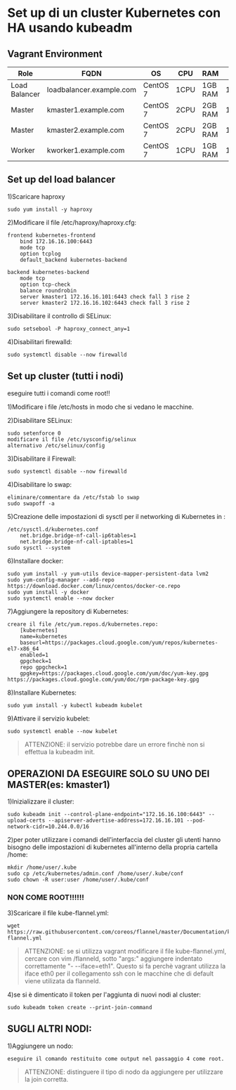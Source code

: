 # Set up di un cluster Kubernetes con HA usando kubeadm
## Vagrant Environment
|Role|FQDN|OS|CPU|RAM|IP|
|----|----|----|----|----|----|
|Load Balancer|loadbalancer.example.com|CentOS 7|1CPU|1GB RAM|172.16.16.100| 
|Master|kmaster1.example.com|CentOS 7|2CPU|2GB RAM|172.16.16.101|
|Master|kmaster2.example.com|CentOS 7|2CPU|2GB RAM|172.16.16.102|
|Worker|kworker1.example.com|CentOS 7|1CPU|1GB RAM|172.16.16.201|

## Set up del load balancer
1)Scaricare haproxy
    
    sudo yum install -y haproxy

2)Modificare il file /etc/haproxy/haproxy.cfg:

    frontend kubernetes-frontend
        bind 172.16.16.100:6443
        mode tcp
        option tcplog
        default_backend kubernetes-backend

    backend kubernetes-backend
        mode tcp
        option tcp-check
        balance roundrobin
        server kmaster1 172.16.16.101:6443 check fall 3 rise 2
        server kmaster2 172.16.16.102:6443 check fall 3 rise 2

3)Disabilitare il controllo di SELinux:
    
    sudo setsebool -P haproxy_connect_any=1

4)Disabilitari firewalld:

    sudo systemctl disable --now firewalld


## Set up cluster (tutti i nodi)
eseguire tutti i comandi come root!!

1)Modificare i file /etc/hosts in modo che si vedano le macchine.

2)Disabilitare SELinux:
    
    sudo setenforce 0
    modificare il file /etc/sysconfig/selinux
    alternativo /etc/selinux/config

3)Disabilitare il Firewall:
    
    sudo systemctl disable --now firewalld

4)Disabilitare lo swap:
    
    eliminare/commentare da /etc/fstab lo swap
    sudo swapoff -a

5)Creazione delle impostazioni di sysctl per il networking di Kubernetes in :

    /etc/sysctl.d/kubernetes.conf
        net.bridge.bridge-nf-call-ip6tables=1
        net.bridge.bridge-nf-call-iptables=1
    sudo sysctl --system

6)Installare docker:

    sudo yum install -y yum-utils device-mapper-persistent-data lvm2
    sudo yum-config-manager --add-repo https://download.docker.com/linux/centos/docker-ce.repo
    sudo yum install -y docker
    sudo systemctl enable --now docker

7)Aggiungere la repository di Kubernetes:
    
    creare il file /etc/yum.repos.d/kubernetes.repo:
        [kubernetes]
        name=kubernetes
        baseurl=https://packages.cloud.google.com/yum/repos/kubernetes-el7-x86_64
        enabled=1
        gpgcheck=1
        repo gpgcheck=1
        gpgkey=https://packages.cloud.google.com/yum/doc/yum-key.gpg https://packages.cloud.google.com/yum/doc/rpm-package-key.gpg
    
8)Installare Kubernetes:

    sudo yum install -y kubectl kubeadm kubelet

9)Attivare il servizio kubelet:

    sudo systemctl enable --now kubelet

>ATTENZIONE: il servizio potrebbe dare un errore finchè non si effettua la kubeadm init.

## OPERAZIONI DA ESEGUIRE SOLO SU UNO DEI MASTER(es: kmaster1) 
1)Inizializzare il cluster:

    sudo kubeadm init --control-plane-endpoint="172.16.16.100:6443" --upload-certs --apiserver-advertise-address=172.16.16.101 --pod-network-cidr=10.244.0.0/16

2)per poter utilizzare i comandi dell'interfaccia del cluster gli utenti hanno bisogno delle impostazioni di kubernetes all'interno della propria cartella /home:

    mkdir /home/user/.kube
    sudo cp /etc/kubernetes/admin.conf /home/user/.kube/conf
    sudo chown -R user:user /home/user/.kube/conf

### NON COME ROOT!!!!!!
3)Scaricare il file kube-flannel.yml:

    wget https://raw.githubusercontent.com/coreos/flannel/master/Documentation/kube-flannel.yml

>    ATTENZIONE: se si utilizza vagrant modificare il file kube-flannel.yml, cercare con vim /flanneld, sotto "args:" aggiungere indentato correttamente "- --iface=eth1". Questo si fa perchè vagrant utilizza la iface eth0 per il collegamento ssh con le macchine che di default viene utilizata da flanneld.

4)se si è dimenticato il token per l'aggiunta di nuovi nodi al cluster:

    sudo kubeadm token create --print-join-command


## SUGLI ALTRI NODI:
1)Aggiungere un nodo:

    eseguire il comando restituito come output nel passaggio 4 come root.
>ATTENZIONE: distinguere il tipo di nodo da aggiungere per utilizzare la join corretta.


